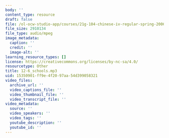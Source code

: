 ```yaml
---
body: ''
content_type: resource
draft: false
file: /ol-ocw-studio-app/courses/21g-104-chinese-iv-regular-spring-2006/12-6_schools.mp3
file_size: 2910134
file_type: audio/mpeg
image_metadata:
  caption: ''
  credit: ''
  image-alt: ''
learning_resource_types: []
license: https://creativecommons.org/licenses/by-nc-sa/4.0/
resourcetype: Other
title: 12-6_schools.mp3
uid: 15350901-ff9e-4f20-97aa-54d399058321
video_files:
  archive_url: ''
  video_captions_file: ''
  video_thumbnail_file: ''
  video_transcript_file: ''
video_metadata:
  source: ''
  video_speakers: ''
  video_tags: ''
  youtube_description: ''
  youtube_id: ''
---
```

